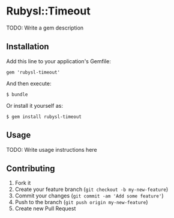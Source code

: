 # Rubysl::Timeout

TODO: Write a gem description

## Installation

Add this line to your application's Gemfile:

    gem 'rubysl-timeout'

And then execute:

    $ bundle

Or install it yourself as:

    $ gem install rubysl-timeout

## Usage

TODO: Write usage instructions here

## Contributing

1. Fork it
2. Create your feature branch (`git checkout -b my-new-feature`)
3. Commit your changes (`git commit -am 'Add some feature'`)
4. Push to the branch (`git push origin my-new-feature`)
5. Create new Pull Request
